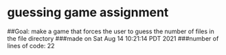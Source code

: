 # guessing game assignment
##Goal: make a game that forces the user to guess the number of files in the file directory
###made on Sat Aug 14 10:21:14 PDT 2021
###number of lines of code: 22
